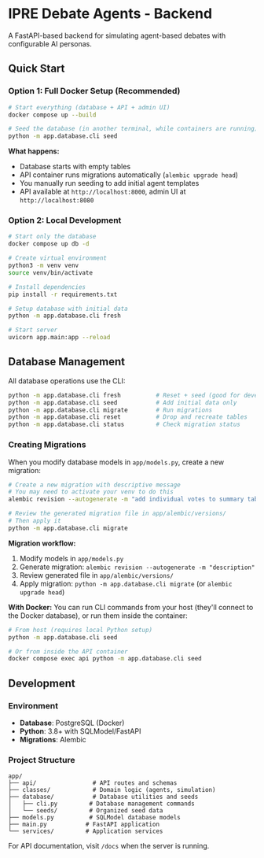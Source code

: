 # IPRE Debate Agents - Backend

A FastAPI-based backend for simulating agent-based debates with configurable AI personas.

## Quick Start

### Option 1: Full Docker Setup (Recommended)
```bash
# Start everything (database + API + admin UI)
docker compose up --build

# Seed the database (in another terminal, while containers are running)
python -m app.database.cli seed
```

**What happens:**
- Database starts with empty tables
- API container runs migrations automatically (`alembic upgrade head`)
- You manually run seeding to add initial agent templates
- API available at `http://localhost:8000`, admin UI at `http://localhost:8080`

### Option 2: Local Development
```bash
# Start only the database
docker compose up db -d

# Create virtual environment
python3 -m venv venv
source venv/bin/activate

# Install dependencies
pip install -r requirements.txt

# Setup database with initial data
python -m app.database.cli fresh

# Start server
uvicorn app.main:app --reload
```

## Database Management

All database operations use the CLI:

```bash
python -m app.database.cli fresh          # Reset + seed (good for development)
python -m app.database.cli seed           # Add initial data only
python -m app.database.cli migrate        # Run migrations
python -m app.database.cli reset          # Drop and recreate tables
python -m app.database.cli status         # Check migration status
```

### Creating Migrations

When you modify database models in `app/models.py`, create a new migration:

```bash
# Create a new migration with descriptive message
# You may need to activate your venv to do this
alembic revision --autogenerate -m "add individual votes to summary table"

# Review the generated migration file in app/alembic/versions/
# Then apply it
python -m app.database.cli migrate
```

**Migration workflow:**
1. Modify models in `app/models.py`
2. Generate migration: `alembic revision --autogenerate -m "description"`
3. Review generated file in `app/alembic/versions/`
4. Apply migration: `python -m app.database.cli migrate` (or `alembic upgrade head`)

**With Docker:** You can run CLI commands from your host (they'll connect to the Docker database), or run them inside the container:
```bash
# From host (requires local Python setup)
python -m app.database.cli seed

# Or from inside the API container
docker compose exec api python -m app.database.cli seed
```

## Development

### Environment
- **Database**: PostgreSQL (Docker)
- **Python**: 3.8+ with SQLModel/FastAPI
- **Migrations**: Alembic

### Project Structure
```
app/
├── api/                # API routes and schemas
├── classes/            # Domain logic (agents, simulation)  
├── database/           # Database utilities and seeds
│   ├── cli.py         # Database management commands
│   └── seeds/         # Organized seed data
├── models.py          # SQLModel database models
├── main.py           # FastAPI application
└── services/         # Application services
```

For API documentation, visit `/docs` when the server is running.